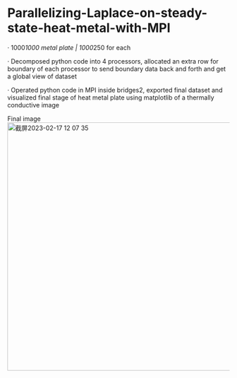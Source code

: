 # Parallelizing-Laplace-on-steady-state-heat-metal-with-MPI

· 1000*1000 metal plate | 1000*250 for each

· Decomposed python code into 4 processors, allocated an extra row for boundary of each processor to send boundary data back and forth and get a global view of dataset

· Operated python code in MPI inside bridges2, exported final dataset and visualized final stage of heat metal plate using matplotlib of ​​a thermally conductive image

Final image
<img width="562" alt="截屏2023-02-17 12 07 35" src="https://user-images.githubusercontent.com/112505253/219718101-cc1f8e0c-d6de-40a0-aaef-a2bfc38edbf9.png">
